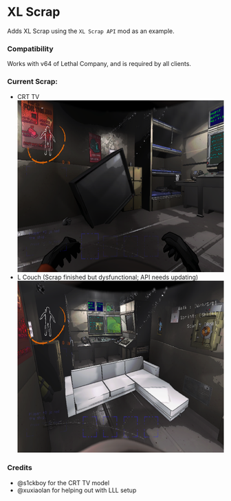 # XL Scrap

Adds XL Scrap using the `XL Scrap API` mod as an example.

### Compatibility

Works with v64 of Lethal Company, and is required by all clients.

### Current Scrap:

- CRT TV
<br/><img alt="CRT TV" src="./crt_tv.png" height="400"/>
- L Couch (Scrap finished but dysfunctional; API needs updating)
<br/><img alt="L Couch" src="./l_couch.png" height="400"/>

### Credits

- @s1ckboy for the CRT TV model
- @xuxiaolan for helping out with LLL setup